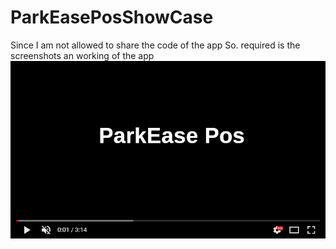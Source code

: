 # ParkEasePosShowCase
Since I am not allowed to share the code of the app So. required is the screenshots an working of the app
[![Watch the video](redirecting.png)](https://youtu.be/N7wPJXrrxPo)

